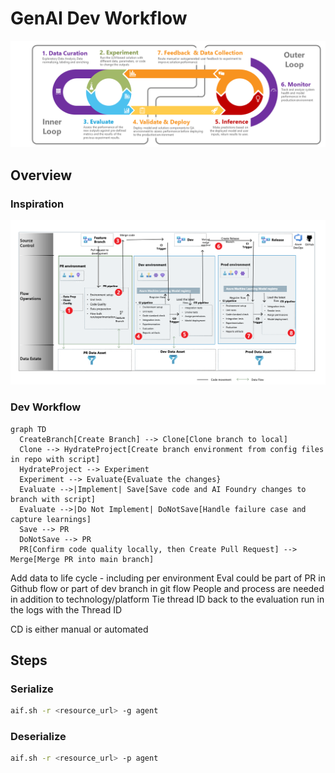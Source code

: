 # GenAI Dev Workflow

![LLMOps Workflow](images/llmops-workflow.png)

## Overview

### Inspiration

![GenAIOps](images/GenAIOps.png)

### Dev Workflow

```mermaid
graph TD
  CreateBranch[Create Branch] --> Clone[Clone branch to local]
  Clone --> HydrateProject[Create branch environment from config files in repo with script]
  HydrateProject --> Experiment
  Experiment --> Evaluate{Evaluate the changes}
  Evaluate -->|Implement| Save[Save code and AI Foundry changes to branch with script]
  Evaluate -->|Do Not Implement| DoNotSave[Handle failure case and capture learnings]
  Save --> PR 
  DoNotSave --> PR
  PR[Confirm code quality locally, then Create Pull Request] --> Merge[Merge PR into main branch]
```

Add data to life cycle - including per environment
Eval could be part of PR in Github flow or part of dev branch in git flow
People and process are needed in addition to technology/platform
Tie thread ID back to the evaluation run in the logs with the Thread ID

CD is either manual or automated

## Steps

### Serialize

```sh
aif.sh -r <resource_url> -g agent
```

### Deserialize

```sh
aif.sh -r <resource_url> -p agent
```
